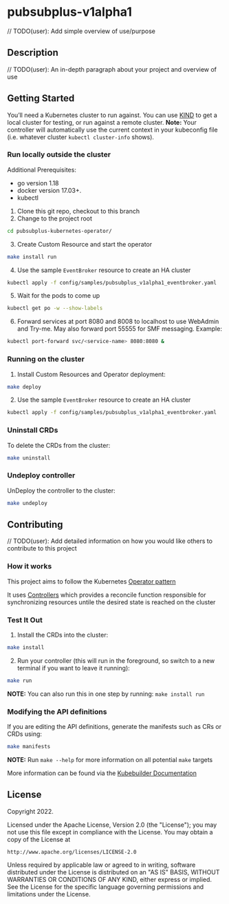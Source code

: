 # pubsubplus-v1alpha1
// TODO(user): Add simple overview of use/purpose

## Description
// TODO(user): An in-depth paragraph about your project and overview of use

## Getting Started
You’ll need a Kubernetes cluster to run against. You can use [KIND](https://sigs.k8s.io/kind) to get a local cluster for testing, or run against a remote cluster.
**Note:** Your controller will automatically use the current context in your kubeconfig file (i.e. whatever cluster `kubectl cluster-info` shows).

### Run locally outside the cluster

Additional Prerequisites:

*  go version 1.18
*  docker version 17.03+.
*  kubectl

1. Clone this git repo, checkout to this branch
2. Change to the project root
```sh
cd pubsubplus-kubernetes-operator/
```
3. Create Custom Resource and start the operator
```sh
make install run
```
4. Use the sample `EventBroker` resource to create an HA cluster
```sh
kubectl apply -f config/samples/pubsubplus_v1alpha1_eventbroker.yaml
```
5. Wait for the pods to come up
```sh
kubectl get po -w --show-labels
```
6. Forward services at port 8080 and 8008 to localhost to use WebAdmin and Try-me. May also forward port 55555 for SMF messaging. Example:
```sh
kubectl port-forward svc/<service-name> 8080:8080 &
```

### Running on the cluster
1. Install Custom Resources and Operator deployment:
```sh
make deploy
```
2. Use the sample `EventBroker` resource to create an HA cluster
```sh
kubectl apply -f config/samples/pubsubplus_v1alpha1_eventbroker.yaml
```

### Uninstall CRDs
To delete the CRDs from the cluster:

```sh
make uninstall
```

### Undeploy controller
UnDeploy the controller to the cluster:

```sh
make undeploy
```

## Contributing
// TODO(user): Add detailed information on how you would like others to contribute to this project

### How it works
This project aims to follow the Kubernetes [Operator pattern](https://kubernetes.io/docs/concepts/extend-kubernetes/operator/)

It uses [Controllers](https://kubernetes.io/docs/concepts/architecture/controller/) 
which provides a reconcile function responsible for synchronizing resources untile the desired state is reached on the cluster 

### Test It Out
1. Install the CRDs into the cluster:

```sh
make install
```

2. Run your controller (this will run in the foreground, so switch to a new terminal if you want to leave it running):

```sh
make run
```

**NOTE:** You can also run this in one step by running: `make install run`

### Modifying the API definitions
If you are editing the API definitions, generate the manifests such as CRs or CRDs using:

```sh
make manifests
```

**NOTE:** Run `make --help` for more information on all potential `make` targets

More information can be found via the [Kubebuilder Documentation](https://book.kubebuilder.io/introduction.html)

## License

Copyright 2022.

Licensed under the Apache License, Version 2.0 (the "License");
you may not use this file except in compliance with the License.
You may obtain a copy of the License at

    http://www.apache.org/licenses/LICENSE-2.0

Unless required by applicable law or agreed to in writing, software
distributed under the License is distributed on an "AS IS" BASIS,
WITHOUT WARRANTIES OR CONDITIONS OF ANY KIND, either express or implied.
See the License for the specific language governing permissions and
limitations under the License.

